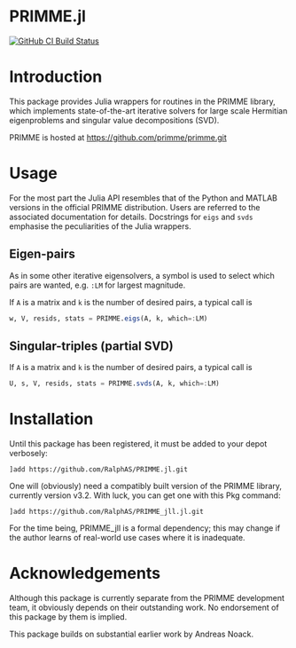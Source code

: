 # PRIMME.jl
[![GitHub CI Build Status](https://github.com/RalphAS/PRIMME.jl/workflows/CI/badge.svg)](https://github.com/RalphAS/PRIMME.jl/actions)

# Introduction

This package provides Julia wrappers for routines in the PRIMME library, which
implements state-of-the-art iterative solvers for large scale Hermitian eigenproblems
and singular value decompositions (SVD).

PRIMME is hosted at https://github.com/primme/primme.git

# Usage

For the most part the Julia API resembles that of the Python and MATLAB versions in the
official PRIMME distribution. Users are referred to the associated documentation for
details. Docstrings for `eigs` and `svds` emphasise the peculiarities of the Julia
wrappers.

## Eigen-pairs

As in some other iterative eigensolvers, a symbol is used to select which pairs are wanted,
e.g. `:LM` for largest magnitude.

If `A` is a matrix and `k` is the number of desired pairs, a typical call is
```julia
w, V, resids, stats = PRIMME.eigs(A, k, which=:LM)
```

## Singular-triples (partial SVD)

If `A` is a matrix and `k` is the number of desired pairs, a typical call is
```julia
U, s, V, resids, stats = PRIMME.svds(A, k, which=:LM)
```

# Installation

Until this package has been registered, it must be added to your depot verbosely:

`]add https://github.com/RalphAS/PRIMME.jl.git`

One will (obviously) need a compatibly built version of the PRIMME library, currently
version v3.2. With luck, you can get one with this Pkg command:

`]add https://github.com/RalphAS/PRIMME_jll.jl.git`

For the time being, PRIMME_jll is a formal dependency; this may change if the author
learns of real-world use cases where it is inadequate.

# Acknowledgements

Although this package is currently separate from the PRIMME development team, it obviously
depends on their outstanding work.  No endorsement of this package by them is implied.

This package builds on substantial earlier work by Andreas Noack.